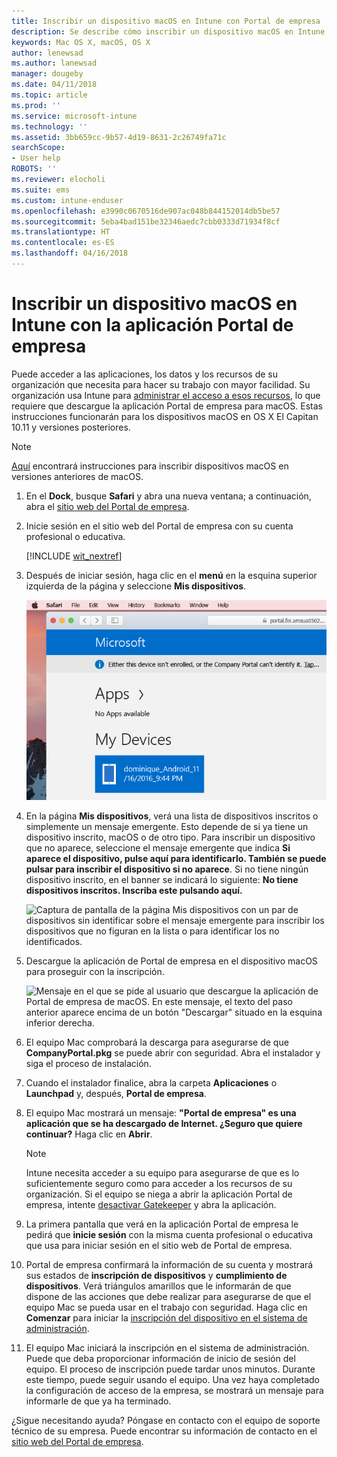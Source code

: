 ```yaml
---
title: Inscribir un dispositivo macOS en Intune con Portal de empresa | Microsoft Docs
description: Se describe cómo inscribir un dispositivo macOS en Intune con la aplicación Portal de empresa.
keywords: Mac OS X, macOS, OS X
author: lenewsad
ms.author: lanewsad
manager: dougeby
ms.date: 04/11/2018
ms.topic: article
ms.prod: ''
ms.service: microsoft-intune
ms.technology: ''
ms.assetid: 3bb659cc-9b57-4d19-8631-2c26749fa71c
searchScope:
- User help
ROBOTS: ''
ms.reviewer: elocholi
ms.suite: ems
ms.custom: intune-enduser
ms.openlocfilehash: e3990c0670516de907ac048b844152014db5be57
ms.sourcegitcommit: 5eba4bad151be32346aedc7cbb0333d71934f8cf
ms.translationtype: HT
ms.contentlocale: es-ES
ms.lasthandoff: 04/16/2018
---
```

# <a name="enroll-your-macos-device-in-intune-with-the-company-portal-app"></a>Inscribir un dispositivo macOS en Intune con la aplicación Portal de empresa

Puede acceder a las aplicaciones, los datos y los recursos de su organización que necesita para hacer su trabajo con mayor facilidad. Su organización usa Intune para [administrar el acceso a esos recursos](what-happens-if-you-install-the-Company-Portal-app-and-enroll-your-device-in-intune-macos.md), lo que requiere que descargue la aplicación Portal de empresa para macOS. Estas instrucciones funcionarán para los dispositivos macOS en OS X El Capitan 10.11 y versiones posteriores.

> [!NOTE]
> [Aquí](enroll-your-device-in-intune-macos-legacy.md) encontrará instrucciones para inscribir dispositivos macOS en versiones anteriores de macOS.

1. En el __Dock__, busque __Safari__ y abra una nueva ventana; a continuación, abra el [sitio web del Portal de empresa](https://portal.manage.microsoft.com).

2. Inicie sesión en el sitio web del Portal de empresa con su cuenta profesional o educativa.

   [!INCLUDE [wit_nextref](includes/end-user-password-guidance.md)]


3. Después de iniciar sesión, haga clic en el **menú** en la esquina superior izquierda de la página y seleccione **Mis dispositivos**.

   ![Captura de pantalla de la página de inicio del portal web en la que se muestra que aún no se puede instalar ninguna aplicación, con un botón Mis dispositivos debajo.](./media/macOS_enroll_001_landing_page.png)

4. En la página __Mis dispositivos__, verá una lista de dispositivos inscritos o simplemente un mensaje emergente. Esto depende de si ya tiene un dispositivo inscrito, macOS o de otro tipo. Para inscribir un dispositivo que no aparece, seleccione el mensaje emergente que indica __Si aparece el dispositivo, pulse aquí para identificarlo. También se puede pulsar para inscribir el dispositivo si no aparece__. Si no tiene ningún dispositivo inscrito, en el banner se indicará lo siguiente: **No tiene dispositivos inscritos. Inscriba este pulsando aquí.**

    ![Captura de pantalla de la página Mis dispositivos con un par de dispositivos sin identificar sobre el mensaje emergente para inscribir los dispositivos que no figuran en la lista o para identificar los no identificados.](./media/macOS_enroll_002_tap_here_banner.png)

5. Descargue la aplicación de Portal de empresa en el dispositivo macOS para proseguir con la inscripción.

    ![Mensaje en el que se pide al usuario que descargue la aplicación de Portal de empresa de macOS. En este mensaje, el texto del paso anterior aparece encima de un botón "Descargar" situado en la esquina inferior derecha.](./media/macOS_enroll_IWP_CP_app_notice.png)

6. El equipo Mac comprobará la descarga para asegurarse de que **CompanyPortal.pkg** se puede abrir con seguridad. Abra el instalador y siga el proceso de instalación.

7. Cuando el instalador finalice, abra la carpeta **Aplicaciones** o **Launchpad** y, después, **Portal de empresa**.

8. El equipo Mac mostrará un mensaje: **"Portal de empresa" es una aplicación que se ha descargado de Internet. ¿Seguro que quiere continuar?** Haga clic en **Abrir**.

   > [!NOTE]
   > Intune necesita acceder a su equipo para asegurarse de que es lo suficientemente seguro como para acceder a los recursos de su organización. Si el equipo se niega a abrir la aplicación Portal de empresa, intente [desactivar Gatekeeper](https://support.apple.com/HT202491) y abra la aplicación.

9. La primera pantalla que verá en la aplicación Portal de empresa le pedirá que **inicie sesión** con la misma cuenta profesional o educativa que usa para iniciar sesión en el sitio web de Portal de empresa.

10. Portal de empresa confirmará la información de su cuenta y mostrará sus estados de **inscripción de dispositivos** y **cumplimiento de dispositivos**. Verá triángulos amarillos que le informarán de que dispone de las acciones que debe realizar para asegurarse de que el equipo Mac se pueda usar en el trabajo con seguridad. Haga clic en **Comenzar** para iniciar la [inscripción del dispositivo en el sistema de administración](what-info-can-your-company-see-when-you-enroll-your-device-in-intune.md).

11. El equipo Mac iniciará la inscripción en el sistema de administración. Puede que deba proporcionar información de inicio de sesión del equipo. El proceso de inscripción puede tardar unos minutos. Durante este tiempo, puede seguir usando el equipo. Una vez haya completado la configuración de acceso de la empresa, se mostrará un mensaje para informarle de que ya ha terminado.

¿Sigue necesitando ayuda? Póngase en contacto con el equipo de soporte técnico de su empresa. Puede encontrar su información de contacto en el [sitio web del Portal de empresa](https://portal.manage.microsoft.com#HelpDeskDialog).
